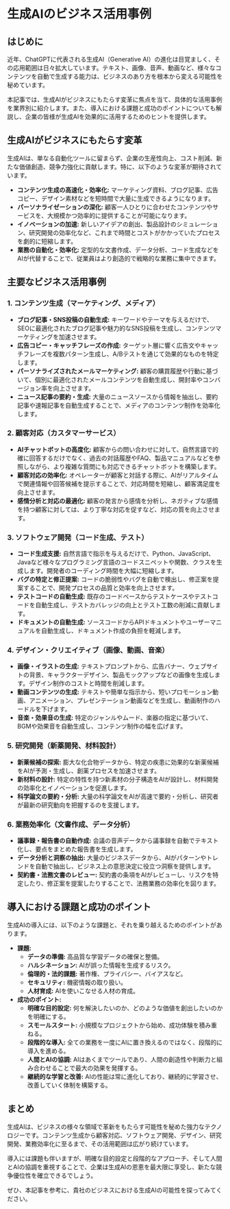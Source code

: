 # 生成AIのビジネス活用事例

## はじめに

近年、ChatGPTに代表される生成AI（Generative AI）の進化は目覚ましく、その応用範囲は日々拡大しています。テキスト、画像、音声、動画など、様々なコンテンツを自動で生成する能力は、ビジネスのあり方を根本から変える可能性を秘めています。

本記事では、生成AIがビジネスにもたらす変革に焦点を当て、具体的な活用事例を業界別に紹介します。また、導入における課題と成功のポイントについても解説し、企業の皆様が生成AIを効果的に活用するためのヒントを提供します。

## 生成AIがビジネスにもたらす変革

生成AIは、単なる自動化ツールに留まらず、企業の生産性向上、コスト削減、新たな価値創造、競争力強化に貢献します。特に、以下のような変革が期待されています。

*   **コンテンツ生成の高速化・効率化:** マーケティング資料、ブログ記事、広告コピー、デザイン素材などを短時間で大量に生成できるようになります。
*   **パーソナライゼーションの深化:** 顧客一人ひとりに合わせたコンテンツやサービスを、大規模かつ効率的に提供することが可能になります。
*   **イノベーションの加速:** 新しいアイデアの創出、製品設計のシミュレーション、研究開発の効率化など、これまで時間とコストがかかっていたプロセスを劇的に短縮します。
*   **業務の自動化・効率化:** 定型的な文書作成、データ分析、コード生成などをAIが代替することで、従業員はより創造的で戦略的な業務に集中できます。

## 主要なビジネス活用事例

### 1. コンテンツ生成（マーケティング、メディア）

*   **ブログ記事・SNS投稿の自動生成:** キーワードやテーマを与えるだけで、SEOに最適化されたブログ記事や魅力的なSNS投稿を生成し、コンテンツマーケティングを加速させます。
*   **広告コピー・キャッチフレーズの作成:** ターゲット層に響く広告文やキャッチフレーズを複数パターン生成し、A/Bテストを通じて効果的なものを特定します。
*   **パーソナライズされたメールマーケティング:** 顧客の購買履歴や行動に基づいて、個別に最適化されたメールコンテンツを自動生成し、開封率やコンバージョン率を向上させます。
*   **ニュース記事の要約・生成:** 大量のニュースソースから情報を抽出し、要約記事や速報記事を自動生成することで、メディアのコンテンツ制作を効率化します。

### 2. 顧客対応（カスタマーサービス）

*   **AIチャットボットの高度化:** 顧客からの問い合わせに対して、自然言語で的確に回答するだけでなく、過去の対話履歴やFAQ、製品マニュアルなどを参照しながら、より複雑な質問にも対応できるチャットボットを構築します。
*   **顧客対応の効率化:** オペレーターが顧客と対話する際に、AIがリアルタイムで関連情報や回答候補を提示することで、対応時間を短縮し、顧客満足度を向上させます。
*   **感情分析と対応の最適化:** 顧客の発言から感情を分析し、ネガティブな感情を持つ顧客に対しては、より丁寧な対応を促すなど、対応の質を向上させます。

### 3. ソフトウェア開発（コード生成、テスト）

*   **コード生成支援:** 自然言語で指示を与えるだけで、Python、JavaScript、Javaなど様々なプログラミング言語のコードスニペットや関数、クラスを生成します。開発者のコーディング時間を大幅に短縮します。
*   **バグの特定と修正提案:** コードの脆弱性やバグを自動で検出し、修正案を提案することで、開発プロセスの品質と効率を向上させます。
*   **テストコードの自動生成:** 既存のコードベースからテストケースやテストコードを自動生成し、テストカバレッジの向上とテスト工数の削減に貢献します。
*   **ドキュメントの自動生成:** ソースコードからAPIドキュメントやユーザーマニュアルを自動生成し、ドキュメント作成の負担を軽減します。

### 4. デザイン・クリエイティブ（画像、動画、音楽）

*   **画像・イラストの生成:** テキストプロンプトから、広告バナー、ウェブサイトの背景、キャラクターデザイン、製品モックアップなどの画像を生成します。デザイン制作のコストと時間を削減します。
*   **動画コンテンツの生成:** テキストや簡単な指示から、短いプロモーション動画、アニメーション、プレゼンテーション動画などを生成し、動画制作のハードルを下げます。
*   **音楽・効果音の生成:** 特定のジャンルやムード、楽器の指定に基づいて、BGMや効果音を自動生成し、コンテンツ制作の幅を広げます。

### 5. 研究開発（新薬開発、材料設計）

*   **新薬候補の探索:** 膨大な化合物データから、特定の疾患に効果的な新薬候補をAIが予測・生成し、創薬プロセスを加速させます。
*   **新材料の設計:** 特定の特性を持つ新素材の分子構造をAIが設計し、材料開発の効率化とイノベーションを促進します。
*   **科学論文の要約・分析:** 大量の科学論文をAIが高速で要約・分析し、研究者が最新の研究動向を把握するのを支援します。

### 6. 業務効率化（文書作成、データ分析）

*   **議事録・報告書の自動作成:** 会議の音声データから議事録を自動でテキスト化し、要点をまとめた報告書を生成します。
*   **データ分析と洞察の抽出:** 大量のビジネスデータから、AIがパターンやトレンドを自動で抽出し、ビジネス上の意思決定に役立つ洞察を提供します。
*   **契約書・法務文書のレビュー:** 契約書の条項をAIがレビューし、リスクを特定したり、修正案を提案したりすることで、法務業務の効率化を図ります。

## 導入における課題と成功のポイント

生成AIの導入には、以下のような課題と、それを乗り越えるためのポイントがあります。

*   **課題:**
    *   **データの準備:** 高品質な学習データの確保と整備。
    *   **ハルシネーション:** AIが誤った情報を生成するリスク。
    *   **倫理的・法的課題:** 著作権、プライバシー、バイアスなど。
    *   **セキュリティ:** 機密情報の取り扱い。
    *   **人材育成:** AIを使いこなせる人材の育成。
*   **成功のポイント:**
    *   **明確な目的設定:** 何を解決したいのか、どのような価値を創出したいのかを明確にする。
    *   **スモールスタート:** 小規模なプロジェクトから始め、成功体験を積み重ねる。
    *   **段階的な導入:** 全ての業務を一度にAIに置き換えるのではなく、段階的に導入を進める。
    *   **人間とAIの協調:** AIはあくまでツールであり、人間の創造性や判断力と組み合わせることで最大の効果を発揮する。
    *   **継続的な学習と改善:** AIの性能は常に進化しており、継続的に学習させ、改善していく体制を構築する。

## まとめ

生成AIは、ビジネスの様々な領域で革新をもたらす可能性を秘めた強力なテクノロジーです。コンテンツ生成から顧客対応、ソフトウェア開発、デザイン、研究開発、業務効率化に至るまで、その活用範囲は広がり続けています。

導入には課題も伴いますが、明確な目的設定と段階的なアプローチ、そして人間とAIの協調を重視することで、企業は生成AIの恩恵を最大限に享受し、新たな競争優位性を確立できるでしょう。

ぜひ、本記事を参考に、貴社のビジネスにおける生成AIの可能性を探ってみてください。
